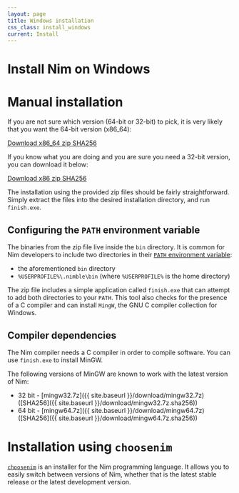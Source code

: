 ```yaml
---
layout: page
title: Windows installation
css_class: install_windows
current: Install
---
```



<h1 class="text-centered page-title main-heading">Install Nim on Windows</h1>

# Manual installation

If you are not sure which version (64-bit or 32-bit) to pick, it is very likely
that you want the 64-bit version (x86\_64):

<div class="center">
  <a href="{{ site.baseurl }}/download/nim-{{ site.nim_version }}_x64.zip"
    class="pure-button pure-button-primary download-button">
    <i class="fa fa-file-archive-o" aria-hidden="true"></i>
    Download x86_64 zip
  </a>
  <a href="{{ site.baseurl }}/download/nim-{{ site.nim_version }}_x64.zip.sha256"
    class="pure-button">
    <i class="fa fa-file-text-o" aria-hidden="true"></i>
    SHA256
  </a>
</div>

If you know what you are doing and you are sure you need a 32-bit version,
you can download it below:

<div class="center">
  <a href="{{ site.baseurl }}/download/nim-{{ site.nim_version }}_x32.zip"
    class="pure-button pure-button-primary download-button">
    <i class="fa fa-file-archive-o" aria-hidden="true"></i>
    Download x86 zip
  </a>
  <a href="{{ site.baseurl }}/download/nim-{{ site.nim_version }}_x32.zip.sha256"
    class="pure-button">
    <i class="fa fa-file-text-o" aria-hidden="true"></i>
    SHA256
  </a>
</div>

The installation using the provided zip files should be fairly
straightforward. Simply extract the files into the desired installation
directory, and run ``finish.exe``.

## Configuring the ``PATH`` environment variable

The binaries from the zip file live inside the ``bin`` directory.
It is common for Nim developers to include two directories in their
[``PATH`` environment variable](https://en.wikipedia.org/wiki/PATH_(variable)):

* the aforementioned ``bin`` directory
* ``%USERPROFILE%\.nimble\bin`` (where ``%USERPROFILE%`` is the home directory)

The zip file includes a simple application called ``finish.exe`` that can
attempt to add both directories to your ``PATH``.
This tool also checks for the presence of a C compiler and can install ``MingW``,
the GNU C compiler collection for Windows.

## Compiler dependencies

The Nim compiler needs a C compiler in order to compile software. You can
use ``finish.exe`` to install MinGW.

The following versions of MinGW are known to work with the latest version of
Nim:

<!-- TODO: Instructions on what to do with these 7z files? -->

* 32 bit - [mingw32.7z]({{ site.baseurl }}/download/mingw32.7z) ([SHA256]({{ site.baseurl }}/download/mingw32.7z.sha256))
* 64 bit - [mingw64.7z]({{ site.baseurl }}/download/mingw64.7z) ([SHA256]({{ site.baseurl }}/download/mingw64.7z.sha256))


# Installation using ``choosenim``

[``choosenim``](https://github.com/nim-lang/choosenim) is an
installer for the Nim programming language. It allows you
to easily switch between versions of Nim, whether that is the latest stable
release or the latest development version.
